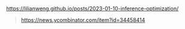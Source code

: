 https://lilianweng.github.io/posts/2023-01-10-inference-optimization/
> https://news.ycombinator.com/item?id=34458414